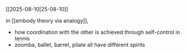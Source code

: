 [[2025-08-10|25-08-10]]

in [[embody theory via analogy]], 
- how coordination with the other is achieved through self-control in tennis
- zoomba, ballet, barret, pilate all have different spirits